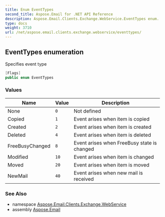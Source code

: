 ```yaml
---
title: Enum EventTypes
second_title: Aspose.Email for .NET API Reference
description: Aspose.Email.Clients.Exchange.WebService.EventTypes enum. Specifies event type
type: docs
weight: 3710
url: /net/aspose.email.clients.exchange.webservice/eventtypes/
---
```

## EventTypes enumeration

Specifies event type

```csharp
[Flags]
public enum EventTypes
```

### Values

| Name | Value | Description |
| --- | --- | --- |
| None | `0` | Not defined |
| Copied | `1` | Event arises when item is copied |
| Created | `2` | Event arises when item is created |
| Deleted | `4` | Event arises when item is deleted |
| FreeBusyChanged | `8` | Event arises when FreeBusy state is changed |
| Modified | `10` | Event arises when item is changed |
| Moved | `20` | Event arises when item is moved |
| NewMail | `40` | Event arises when new mail is received |

### See Also

* namespace [Aspose.Email.Clients.Exchange.WebService](../../aspose.email.clients.exchange.webservice/)
* assembly [Aspose.Email](../../)


